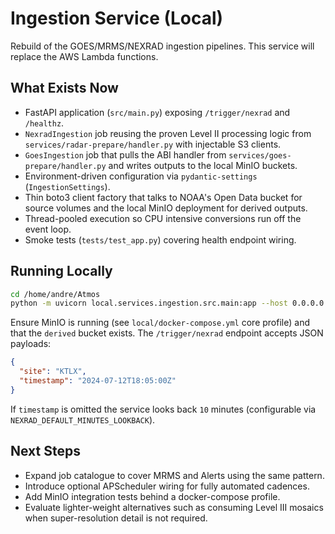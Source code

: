 # Ingestion Service (Local)

Rebuild of the GOES/MRMS/NEXRAD ingestion pipelines. This service will replace the AWS Lambda functions.

## What Exists Now

- FastAPI application (`src/main.py`) exposing `/trigger/nexrad` and `/healthz`.
- `NexradIngestion` job reusing the proven Level II processing logic from
  `services/radar-prepare/handler.py` with injectable S3 clients.
- `GoesIngestion` job that pulls the ABI handler from `services/goes-prepare/handler.py`
  and writes outputs to the local MinIO buckets.
- Environment-driven configuration via `pydantic-settings` (`IngestionSettings`).
- Thin boto3 client factory that talks to NOAA's Open Data bucket for source
  volumes and the local MinIO deployment for derived outputs.
- Thread-pooled execution so CPU intensive conversions run off the event loop.
- Smoke tests (`tests/test_app.py`) covering health endpoint wiring.

## Running Locally

```bash
cd /home/andre/Atmos
python -m uvicorn local.services.ingestion.src.main:app --host 0.0.0.0 --port 8084
```

Ensure MinIO is running (see `local/docker-compose.yml` core profile) and that
the `derived` bucket exists. The `/trigger/nexrad` endpoint accepts JSON payloads:

```json
{
  "site": "KTLX",
  "timestamp": "2024-07-12T18:05:00Z"
}
```

If `timestamp` is omitted the service looks back `10` minutes (configurable via
`NEXRAD_DEFAULT_MINUTES_LOOKBACK`).

## Next Steps

- Expand job catalogue to cover MRMS and Alerts using the same pattern.
- Introduce optional APScheduler wiring for fully automated cadences.
- Add MinIO integration tests behind a docker-compose profile.
- Evaluate lighter-weight alternatives such as consuming Level III mosaics when
  super-resolution detail is not required.
